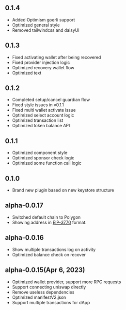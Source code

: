 ## 0.1.4

-   Added Optimism goerli support
-   Optimized general style
-   Removed tailwindcss and daisyUI

## 0.1.3

-   Fixed activating wallet after being recovered
-   Fixed provider injection logic
-   Optimized recovery wallet flow
-   Optimized text

## 0.1.2

-   Completed setup/cancel guardian flow
-   Fixed style issues in v0.1.1
-   Fixed multi wallet activate issue
-   Optimized select account logic
-   Optimized transaction list
-   Optimized token balance API


## 0.1.1

-   Optimized component style
-   Optimized sponsor check logic
-   Optimized some function call logic

## 0.1.0

-   Brand new plugin based on new keystore structure

## alpha-0.0.17

-   Switched default chain to Polygon
-   Showing address in [EIP-3770](https://github.com/ethereum/EIPs/blob/master/EIPS/eip-3770.md) format.

## alpha-0.0.16

-   Show multiple transactions log on activity
-   Optimized balance check on recover

## alpha-0.0.15(Apr 6, 2023)

-   Optimized wallet provider, support more RPC requests
-   Support connecting uniswap directly
-   Remove useless dependencies
-   Optimized manifestV2.json
-   Support multiple transactions for dApp
